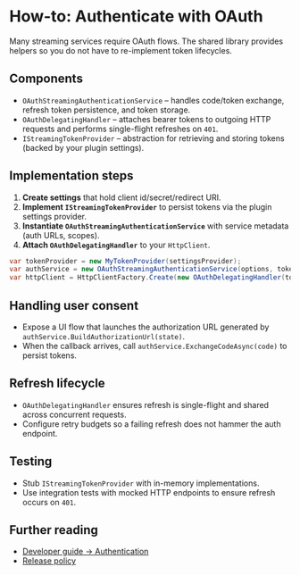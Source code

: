 # How-to: Authenticate with OAuth

Many streaming services require OAuth flows. The shared library provides helpers so you do not have to re-implement token lifecycles.

## Components
- `OAuthStreamingAuthenticationService` – handles code/token exchange, refresh token persistence, and token storage.
- `OAuthDelegatingHandler` – attaches bearer tokens to outgoing HTTP requests and performs single-flight refreshes on `401`.
- `IStreamingTokenProvider` – abstraction for retrieving and storing tokens (backed by your plugin settings).

## Implementation steps
1. **Create settings** that hold client id/secret/redirect URI.
2. **Implement `IStreamingTokenProvider`** to persist tokens via the plugin settings provider.
3. **Instantiate `OAuthStreamingAuthenticationService`** with service metadata (auth URLs, scopes).
4. **Attach `OAuthDelegatingHandler`** to your `HttpClient`.

```csharp
var tokenProvider = new MyTokenProvider(settingsProvider);
var authService = new OAuthStreamingAuthenticationService(options, tokenProvider, loggerFactory.CreateLogger<OAuthStreamingAuthenticationService>());
var httpClient = HttpClientFactory.Create(new OAuthDelegatingHandler(tokenProvider, authService, loggerFactory.CreateLogger<OAuthDelegatingHandler>()));
```

## Handling user consent
- Expose a UI flow that launches the authorization URL generated by `authService.BuildAuthorizationUrl(state)`.
- When the callback arrives, call `authService.ExchangeCodeAsync(code)` to persist tokens.

## Refresh lifecycle
- `OAuthDelegatingHandler` ensures refresh is single-flight and shared across concurrent requests.
- Configure retry budgets so a failing refresh does not hammer the auth endpoint.

## Testing
- Stub `IStreamingTokenProvider` with in-memory implementations.
- Use integration tests with mocked HTTP endpoints to ensure refresh occurs on `401`.

## Further reading
- [Developer guide → Authentication](../dev-guide/DEVELOPER_GUIDE.md#authentication)
- [Release policy](../dev-guide/RELEASE_POLICY.md)

